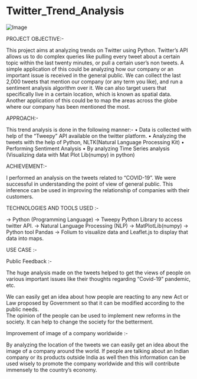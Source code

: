 # Twitter_Trend_Analysis

![Image](https://encrypted-tbn0.gstatic.com/images?q=tbn:ANd9GcTe7GSDe7s6Ihdz13_khGJJM-XYwicMH_gscQ&usqp=CAU)

PROJECT OBJECTIVE:- 

This project aims at analyzing trends on Twitter using Python. Twitter’s API allows us to do complex queries like pulling every tweet about a certain topic within the last twenty minutes, or pull a certain user’s non tweets. A simple application of this could be analyzing how our company or an important issue is received in the general public. 
We can collect the last 2,000 tweets that mention our company (or any term you like), and run a sentiment analysis algorithm over it.
We can also target users that specifically live in a certain location, which is known as spatial data.
Another application of this could be to map the areas across the globe where our company has been mentioned the most.


APPROACH:- 

This trend analysis is done in the following manner:-
•	Data is collected with help of the “Tweepy” API available on the twitter platform.
•	Analyzing the tweets with the help of 
Python, NLTK(Natural Language Processing Kit)
•	Performing Sentiment Analysis
•	By analyzing Time Series analysis (Visualizing data with Mat Plot Lib(numpy) in python)

ACHIEVEMENT:-

I performed an analysis on the tweets related to  “COVID-19”. We were successful in understanding the point of view of general public. This inference can be used in improving the relationship of companies with their customers.

TECHNOLOGIES AND TOOLS USED :-

-> Python (Programming Language) 
-> Tweepy Python Library to access twitter API.
-> Natural Language Processing (NLP)
-> MatPlotLib(numpy)
-> Python tool Pandas
-> Folium to visualize data and Leaflet.js to display that data into maps.

USE CASE :-

Public Feedback :- 

The huge analysis  made on the tweets  helped to  get the views of people on various important issues like their thoughts regarding  “Covid-19” pandemic, etc.

We can easily get an idea about how people are reacting to any new Act or Law proposed by Government so that it can be modified according to the public needs.  
The opinion of the people can  be used to implement new reforms in the society. It can help to change the society for the betterment. 

Improvement of image of a company worldwide :- 

By analyzing the  location of the tweets we can easily get an idea about the image of a company around the world.
If  people are  talking about an Indian company or its products outside India as well then this information can be used wisely to promote the company worldwide and this will contribute immensely to the country’s economy.




